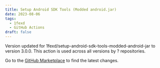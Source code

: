 ```yaml
---
title: Setup Android SDK Tools (Modded android.jar)
date: 2023-08-06
tags:
  - 1fexd
  - GitHub Actions
draft: false
---
```



Version updated for 1fexd/setup-android-sdk-tools-modded-android-jar to version 3.0.0.
This action is used across all versions by ? repositories.

Go to the [GitHub Marketplace](https://github.com/marketplace/actions/setup-android-sdk-tools-modded-android-jar) to find the latest changes.
